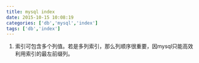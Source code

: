 ```yaml
---
title: mysql index
date: 2015-10-15 10:08:19
categories: ['db','mysql','index']
tags: ['db','index']
---
```


1. 索引可包含多个列值。若是多列索引，那么列顺序很重要，因mysql只能高效利用索引的最左前缀列。
